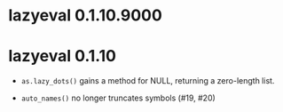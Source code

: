# lazyeval 0.1.10.9000

# lazyeval 0.1.10

* `as.lazy_dots()` gains a method for NULL, returning a zero-length
  list.

* `auto_names()` no longer truncates symbols (#19, #20)
